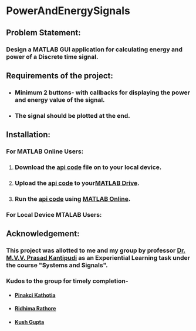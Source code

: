 
# PowerAndEnergySignals

## Problem Statement: 

###  Design a MATLAB GUI application for calculating energy and power of a Discrete time signal. 

## Requirements of the project:

- ###  Minimum 2 buttons- with callbacks for displaying the power and energy value of the signal.
- ### The signal should be plotted at the end.

## Installation:

### For MATLAB Online Users:
1.  ### Download the [api code](https://github.com/Prachi-Lal/PowerAndEnergySignals/blob/main/api_code.mlapp) file on to your local device.
2.  ### Upload the [api code](https://github.com/Prachi-Lal/PowerAndEnergySignals/blob/main/api_code.mlapp) to your[MATLAB Drive](https://in.mathworks.com/products/matlab-drive.html).
3.  ### Run the [api code](https://github.com/Prachi-Lal/PowerAndEnergySignals/blob/main/api_code.mlapp) using [MATLAB Online](https://in.mathworks.com/products/matlab-online.html).

### For Local Device MTALAB Users:
  
 
## Acknowledgement:

### This project was allotted to me and my group by professor [Dr. M.V.V. Prasad Kantipudi](https://www.linkedin.com/in/dr-mvv-prasad-kantipudi-239444a5/) as an Experiential Learning task under the course "Systems and Signals". 

### Kudos to the group for timely completion-
- #### [Pinakci Kathotia](https://github.com/extrinsically-p-type)
- #### [Ridhima Rathore](mailto:ridhima.rathore.btech2020@sitpune.edu.in )
- #### [Kush Gupta](mailto:kush.gupta.btech2020@sitpune.edu.in)



